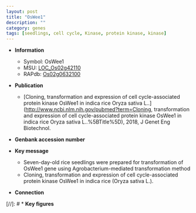 ```yaml
---
layout: post
title: "OsWee1"
description: ""
category: genes
tags: [seedlings, cell cycle, Kinase, protein kinase, kinase]
---
```


* **Information**  
    + Symbol: OsWee1  
    + MSU: [LOC_Os02g42110](http://rice.uga.edu/cgi-bin/ORF_infopage.cgi?orf=LOC_Os02g42110)  
    + RAPdb: [Os02g0632100](https://rapdb.dna.affrc.go.jp/locus/?name=Os02g0632100)  

* **Publication**  
    + [Cloning, transformation and expression of cell cycle-associated protein kinase OsWee1 in indica rice Oryza sativa L..](http://www.ncbi.nlm.nih.gov/pubmed?term=Cloning, transformation and expression of cell cycle-associated protein kinase OsWee1 in indica rice Oryza sativa L..%5BTitle%5D), 2018, J Genet Eng Biotechnol.

* **Genbank accession number**  

* **Key message**  
    + Seven-day-old rice seedlings were prepared for transformation of OsWee1 gene using Agrobacterium-mediated transformation method
    + Cloning, transformation and expression of cell cycle-associated protein kinase OsWee1 in indica rice (Oryza sativa L.).

* **Connection**  

[//]: # * **Key figures**  


